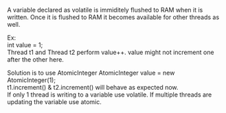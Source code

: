 A variable declared as volatile is immiditely flushed to RAM when it is written. Once it is flushed to RAM it becomes available for other threads as well.

Ex:  
int value = 1;  
Thread t1 and Thread t2 perform value++. 
value might not increment one after the other here.  

Solution is to use AtomicInteger
AtomicInteger value = new AtomicInteger(1);  
t1.increment() & t2.increment() will behave as expected now.   
If only 1 thread is writing to a variable use volatile. If multiple threads are updating the variable use atomic.   

